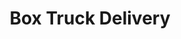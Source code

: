 ---
title: "Box Truck Delivery"
services:
- Routes
- Hot shot
- Expedited
- White glove service
- Lift gate
- Last mile
- Two man delivery
description: "Review feature info and customization details."
image: "https://www.mbvans.com/content/dam/mb-vans/us/myco/Sprinter/gallery/XXL_MB_Sprinter_Gallery_EXT_7.jpg"
---